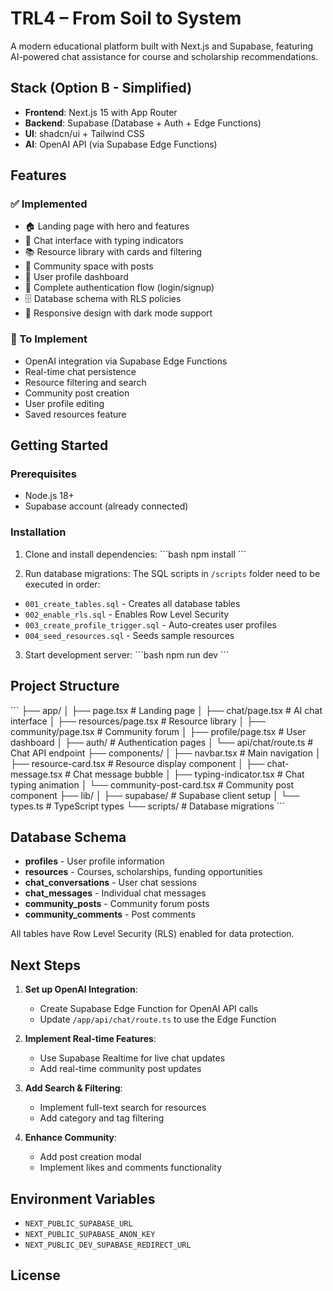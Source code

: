 # TRL4 – From Soil to System

A modern educational platform built with Next.js and Supabase, featuring AI-powered chat assistance for course and scholarship recommendations.

## Stack (Option B - Simplified)

- **Frontend**: Next.js 15 with App Router
- **Backend**: Supabase (Database + Auth + Edge Functions)
- **UI**: shadcn/ui + Tailwind CSS
- **AI**: OpenAI API (via Supabase Edge Functions)

## Features

### ✅ Implemented
- 🏠 Landing page with hero and features
- 💬 Chat interface with typing indicators
- 📚 Resource library with cards and filtering
- 👥 Community space with posts
- 👤 User profile dashboard
- 🔐 Complete authentication flow (login/signup)
- 🗄️ Database schema with RLS policies
- 🎨 Responsive design with dark mode support

### 🚧 To Implement
- OpenAI integration via Supabase Edge Functions
- Real-time chat persistence
- Resource filtering and search
- Community post creation
- User profile editing
- Saved resources feature

## Getting Started

### Prerequisites
- Node.js 18+
- Supabase account (already connected)

### Installation

1. Clone and install dependencies:
\`\`\`bash
npm install
\`\`\`

2. Run database migrations:
The SQL scripts in `/scripts` folder need to be executed in order:
- `001_create_tables.sql` - Creates all database tables
- `002_enable_rls.sql` - Enables Row Level Security
- `003_create_profile_trigger.sql` - Auto-creates user profiles
- `004_seed_resources.sql` - Seeds sample resources

3. Start development server:
\`\`\`bash
npm run dev
\`\`\`

## Project Structure

\`\`\`
├── app/
│   ├── page.tsx                 # Landing page
│   ├── chat/page.tsx            # AI chat interface
│   ├── resources/page.tsx       # Resource library
│   ├── community/page.tsx       # Community forum
│   ├── profile/page.tsx         # User dashboard
│   ├── auth/                    # Authentication pages
│   └── api/chat/route.ts        # Chat API endpoint
├── components/
│   ├── navbar.tsx               # Main navigation
│   ├── resource-card.tsx        # Resource display component
│   ├── chat-message.tsx         # Chat message bubble
│   ├── typing-indicator.tsx     # Chat typing animation
│   └── community-post-card.tsx  # Community post component
├── lib/
│   ├── supabase/                # Supabase client setup
│   └── types.ts                 # TypeScript types
└── scripts/                     # Database migrations
\`\`\`

## Database Schema

- **profiles** - User profile information
- **resources** - Courses, scholarships, funding opportunities
- **chat_conversations** - User chat sessions
- **chat_messages** - Individual chat messages
- **community_posts** - Community forum posts
- **community_comments** - Post comments

All tables have Row Level Security (RLS) enabled for data protection.

## Next Steps

1. **Set up OpenAI Integration**:
   - Create Supabase Edge Function for OpenAI API calls
   - Update `/app/api/chat/route.ts` to use the Edge Function

2. **Implement Real-time Features**:
   - Use Supabase Realtime for live chat updates
   - Add real-time community post updates

3. **Add Search & Filtering**:
   - Implement full-text search for resources
   - Add category and tag filtering

4. **Enhance Community**:
   - Add post creation modal
   - Implement likes and comments functionality

## Environment Variables

- `NEXT_PUBLIC_SUPABASE_URL`
- `NEXT_PUBLIC_SUPABASE_ANON_KEY`
- `NEXT_PUBLIC_DEV_SUPABASE_REDIRECT_URL`

## License

